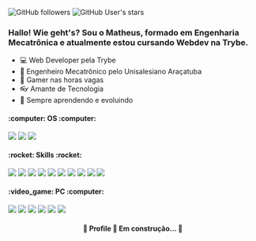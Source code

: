 <img alt="GitHub followers" src="https://img.shields.io/github/followers/Matthengo?style=social"> <img alt="GitHub User's stars" src="https://img.shields.io/github/stars/Matthengo?style=social">
<h3>Hallo! Wie geht's? Sou o Matheus, formado em Engenharia Mecatrônica e atualmente estou cursando Webdev na Trybe.</h3>

- :computer: Web Developer pela Trybe
- :robot: Engenheiro Mecatrônico pelo Unisalesiano Araçatuba 
- :space_invader: Gamer nas horas vagas
- :eyeglasses: Amante de Tecnologia
- :dart: Sempre aprendendo e evoluindo

<h4>:computer: OS :computer:</h4>

<img src="https://img.shields.io/badge/Ubuntu-E95420?style=for-the-badge&logo=ubuntu&logoColor=white" /> <img src="https://img.shields.io/badge/Windows-0078D6?style=for-the-badge&logo=windows&logoColor=white" /> <img src="https://img.shields.io/badge/Android-3DDC84?style=for-the-badge&logo=android&logoColor=white" />

<h4>:rocket: Skills :rocket: </h4>

<img src="https://img.shields.io/badge/HTML5-E34F26?style=for-the-badge&logo=html5&logoColor=white" /> <img src="https://img.shields.io/badge/CSS3-1572B6?style=for-the-badge&logo=css3&logoColor=white" /> <img src="https://img.shields.io/badge/JavaScript-F7DF1E?style=for-the-badge&logo=javascript&logoColor=black" /> <img src="https://img.shields.io/badge/React_Native-20232A?style=for-the-badge&logo=react&logoColor=61DAFB" /> <img src="https://img.shields.io/badge/MongoDB-4EA94B?style=for-the-badge&logo=mongodb&logoColor=white" /> <img src="https://img.shields.io/badge/Express.js-404D59?style=for-the-badge" /> <img src="https://img.shields.io/badge/React-20232A?style=for-the-badge&logo=react&logoColor=61DAFB" /> <img src="https://img.shields.io/badge/Python-14354C?style=for-the-badge&logo=python&logoColor=white" /> <img src="https://img.shields.io/badge/C-00599C?style=for-the-badge&logo=c&logoColor=white" /> <img src="https://img.shields.io/badge/C%2B%2B-00599C?style=for-the-badge&logo=c%2B%2B&logoColor=white" />

<h4> :video_game: PC :computer:</h4>

<img src="https://img.shields.io/badge/AMD-Ryzen_5_1600-ED1C24?style=for-the-badge&logo=amd&logoColor=white" /> <img src="https://img.shields.io/badge/NVIDIA-GTX1070-76B900?style=for-the-badge&logo=nvidia&logoColor=white" /> <img src="https://img.shields.io/badge/Kingston-16GB-ED1C24?style=for-the-badge&logo=&logoColor=white" /> <img src="https://img.shields.io/badge/HyperX-Keyboard_Mars-ED1C24?style=for-the-badge&logo=&logoColor=white" /> <img src="https://img.shields.io/badge/HyperX-HeadSet_Cloud_II-ED1C24?style=for-the-badge&logo=&logoColor=white" /> <img src="https://img.shields.io/badge/Logitech-Mouse_G502-0FAAFF?style=for-the-badge&logo=logitech&logoColor=white" />


<h4 align="center"> 
	🚧  Profile 🚀 Em construção...  🚧
</h4>
